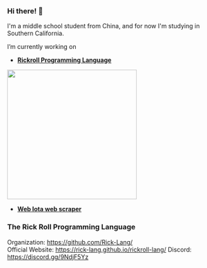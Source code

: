 ### Hi there! 👋
I'm a middle school student from China, and for now I'm studying in Southern California.


I’m currently working on
  - **[Rickroll Programming Language](https://github.com/Rick-Lang/rickroll-lang)**
<img src="https://github.com/Rick-Lang/rickroll-lang/blob/main/img/newlogo.jpg?raw=true" width="300" height="300"/>
  
  - **[Web Iota web scraper](https://github.com/SatinWuker/Web-Iota)**

### The Rick Roll Programming Language
Organization: https://github.com/Rick-Lang/
<br>
Official Website: https://rick-lang.github.io/rickroll-lang/
Discord: https://discord.gg/9NdjF5Yz
